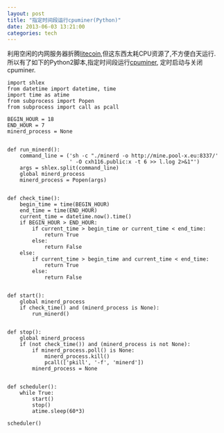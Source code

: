```yaml
---
layout: post
title: "指定时间段运行cpuminer(Python)"
date: 2013-06-03 13:21:00
categories: tech
---
```


利用空闲的内网服务器折腾[litecoin](http://litecoin.org/zh_HANS),但这东西太耗CPU资源了,不方便白天运行.  
所以有了如下的Python2脚本,指定时间段运行[cpuminer](https://github.com/pooler/cpuminer), 定时启动与关闭cpuminer.

    import shlex
    from datetime import datetime, time
    import time as atime
    from subprocess import Popen
    from subprocess import call as pcall
    
    BEGIN_HOUR = 18
    END_HOUR = 7
    minerd_process = None
    
    
    def run_minerd():
        command_line = ('sh -c "./minerd -o http://mine.pool-x.eu:8337/'
                        ' -O cxh116.public:x -t 6 >> l.log 2>&1"')
        args = shlex.split(command_line)
        global minerd_process
        minerd_process = Popen(args)
    
    
    def check_time():
        begin_time = time(BEGIN_HOUR)
        end_time = time(END_HOUR)
        current_time = datetime.now().time()
        if BEGIN_HOUR > END_HOUR:
            if current_time > begin_time or current_time < end_time:
                return True
            else:
                return False
        else:
            if current_time > begin_time and current_time < end_time:
                return True
            else:
                return False
    
    
    def start():
        global minerd_process
        if check_time() and (minerd_process is None):
            run_minerd()
    
    
    def stop():
        global minerd_process
        if (not check_time()) and (minerd_process is not None):
            if minerd_process.poll() is None:
                minerd_process.kill()
                pcall(['pkill', '-f', 'minerd'])
            minerd_process = None
    
    
    def scheduler():
        while True:
            start()
            stop()
            atime.sleep(60*3)
    
    scheduler()
